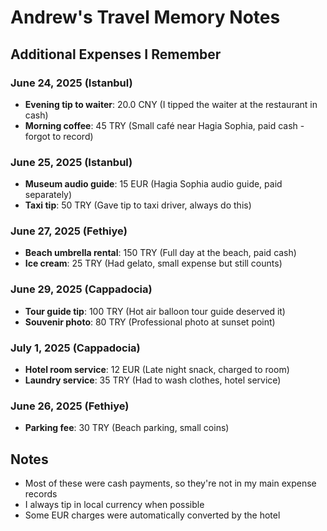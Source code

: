 # Andrew's Travel Memory Notes

## Additional Expenses I Remember

### June 24, 2025 (Istanbul)
- **Evening tip to waiter**: 20.0 CNY (I tipped the waiter at the restaurant in cash)
- **Morning coffee**: 45 TRY (Small café near Hagia Sophia, paid cash - forgot to record)

### June 25, 2025 (Istanbul) 
- **Museum audio guide**: 15 EUR (Hagia Sophia audio guide, paid separately)
- **Taxi tip**: 50 TRY (Gave tip to taxi driver, always do this)

### June 27, 2025 (Fethiye)
- **Beach umbrella rental**: 150 TRY (Full day at the beach, paid cash)
- **Ice cream**: 25 TRY (Had gelato, small expense but still counts)

### June 29, 2025 (Cappadocia)
- **Tour guide tip**: 100 TRY (Hot air balloon tour guide deserved it)
- **Souvenir photo**: 80 TRY (Professional photo at sunset point)

### July 1, 2025 (Cappadocia)
- **Hotel room service**: 12 EUR (Late night snack, charged to room)
- **Laundry service**: 35 TRY (Had to wash clothes, hotel service)

### June 26, 2025 (Fethiye)
- **Parking fee**: 30 TRY (Beach parking, small coins)

## Notes
- Most of these were cash payments, so they're not in my main expense records
- I always tip in local currency when possible
- Some EUR charges were automatically converted by the hotel